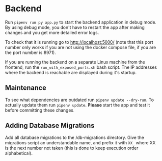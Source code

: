 # Backend

Run `pipenv run py app.py` to start the backend application in debug mode. By using debug mode, you don't have to restart the app after making changes and you get more detailed error logs.

To check that it is running go to [http://localhost:5000/]() (note that this port number only works if you are not using the docker compose file, if you are the port number is 8971).

If you are running the backend on a separate Linux machine from the frontend, run the `run_with_exposed_ports.sh` bash script. The IP addresses where the backend is reachable are displayed during it's startup.

## Maintenance

To see what dependencies are outdated run `pipenv update --dry-run`. To actually update them run `pipenv update`. **Please** start the app and test it before committing these changes.

## Adding Database Migrations

Add all database migrations to the /db-migrations directory. Give the migrations script an understandable name, and prefix it with `XX_` where XX is the next number not taken (this is done to keep execution order alphabetical).
